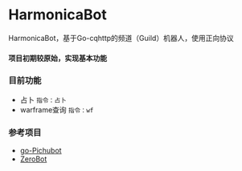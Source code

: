 # HarmonicaBot

HarmonicaBot，基于Go-cqhttp的频道（Guild）机器人，使用正向协议

#### 项目初期较原始，实现基本功能

### 目前功能

- 占卜 `指令：占卜`
- warframe查询 `指令：wf`
### 参考项目

- [go-Pichubot](https://github.com/0ojixueseno0/go-Pichubot)
- [ZeroBot](https://github.com/wdvxdr1123/ZeroBot)
